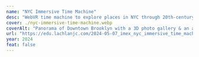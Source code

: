 ```yaml
---
name: "NYC Immersive Time Machine"
desc: "WebVR time machine to explore places in NYC through 20th-century archival photographs."
cover: ./nyc-immersive-time-machine.webp
coverAlt: "Panorama of Downtown Brooklyn with a 3D photo gallery & an archival photo of the same street overlaid on top"
url: "https://edu.lachlanjc.com/2024-05-07_imex_nyc_immersive_time_machine"
year: 2024
feat: false
---
```

